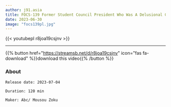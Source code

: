 ```yaml
---
author: j91.asia
title: FOCS-139 Former Student Council President Who Was A Delusional Girl Opened Her Eyes With A Big Penis That She Had Dreamed Of
date: 2023-06-30
image: "focs139pl.jpg"
---
```



{{< youtubepl r8joa19csjnv >}}
___

{{% button href="https://streamsb.net/d/r8joa19csjnv" icon="fas fa-download" %}}download this video{{% /button %}}
### About

`Release date: 2023-07-04`

`Duration: 120 min`

`Maker:	Abc/ Mousou Zoku`
